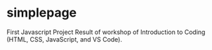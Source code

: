 # simplepage
First Javascript Project
Result of workshop of Introduction to Coding (HTML, CSS, JavaScript, and VS Code).
